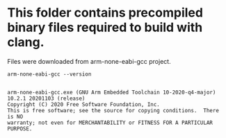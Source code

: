 # This folder contains precompiled binary files required to build with clang.
Files were downloaded from arm-none-eabi-gcc project.

```
arm-none-eabi-gcc --version


arm-none-eabi-gcc.exe (GNU Arm Embedded Toolchain 10-2020-q4-major) 10.2.1 20201103 (release)
Copyright (C) 2020 Free Software Foundation, Inc.
This is free software; see the source for copying conditions.  There is NO
warranty; not even for MERCHANTABILITY or FITNESS FOR A PARTICULAR PURPOSE.
```